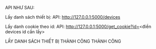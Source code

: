 API NHƯ SAU:


Lấy danh sách thiết bị: API: http://127.0.0.1:5000/devices


Lấy danh cookie theo id: API: http://127.0.0.1:5000/get_cookie?id=<điền devices id cần lấy>


LẤY DANH SÁCH THIẾT BỊ THÀNH CÔNG THÀNH CÔNG
